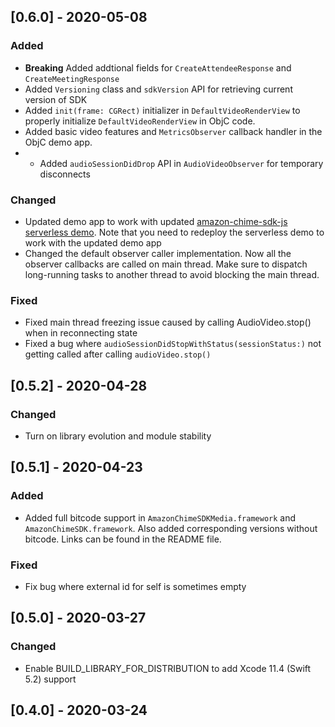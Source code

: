 ## [0.6.0] - 2020-05-08

### Added
- **Breaking** Added addtional fields for `CreateAttendeeResponse` and `CreateMeetingResponse`
- Added `Versioning` class and `sdkVersion` API for retrieving current version of SDK
- Added `init(frame: CGRect)` initializer in `DefaultVideoRenderView` to properly initialize `DefaultVideoRenderView` in ObjC code.
- Added basic video features and `MetricsObserver` callback handler in the ObjC demo app.
- * Added `audioSessionDidDrop` API in `AudioVideoObserver` for temporary disconnects

### Changed
- Updated demo app to work with updated [amazon-chime-sdk-js serverless demo](https://github.com/aws/amazon-chime-sdk-js/tree/master/demos/serverless). Note that you need to redeploy the serverless demo to work with the updated demo app
- Changed the default observer caller implementation. Now all the observer callbacks are called on main thread. Make sure to dispatch long-running tasks to another thread to avoid blocking the main thread.

### Fixed
- Fixed main thread freezing issue caused by calling AudioVideo.stop() when in reconnecting state
- Fixed a bug where `audioSessionDidStopWithStatus(sessionStatus:)` not getting called after calling `audioVideo.stop()`


## [0.5.2] - 2020-04-28

### Changed
- Turn on library evolution and module stability

## [0.5.1] - 2020-04-23

### Added
- Added full bitcode support in `AmazonChimeSDKMedia.framework` and `AmazonChimeSDK.framework`. Also added corresponding versions without bitcode. Links can be found in the README file.

### Fixed
* Fix bug where external id for self is sometimes empty

## [0.5.0] - 2020-03-27

### Changed
- Enable BUILD_LIBRARY_FOR_DISTRIBUTION to add Xcode 11.4 (Swift 5.2) support

## [0.4.0] - 2020-03-24

